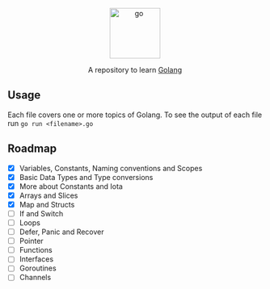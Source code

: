 <div id="top"></div>

<!-- PROJECT LOGO -->
<br />
<div align="center">

<img alt="go" src="https://cdn.worldvectorlogo.com/logos/golang-1.svg" height="100">

  <p align="center">
    A repository to learn <a href="https://go.dev/">Golang</a>

  </p>


</div>

<!-- Usage -->
## Usage

Each file covers one or more topics of Golang.
To see the output of each file run ```go run <filename>.go```

<!-- ROADMAP -->
## Roadmap

- [x] Variables, Constants, Naming conventions and Scopes
- [x] Basic Data Types and Type conversions
- [x] More about Constants and Iota
- [x] Arrays and Slices
- [x] Map and Structs
- [ ] If and Switch
- [ ] Loops
- [ ] Defer, Panic and Recover
- [ ] Pointer
- [ ] Functions
- [ ] Interfaces
- [ ] Goroutines
- [ ] Channels
